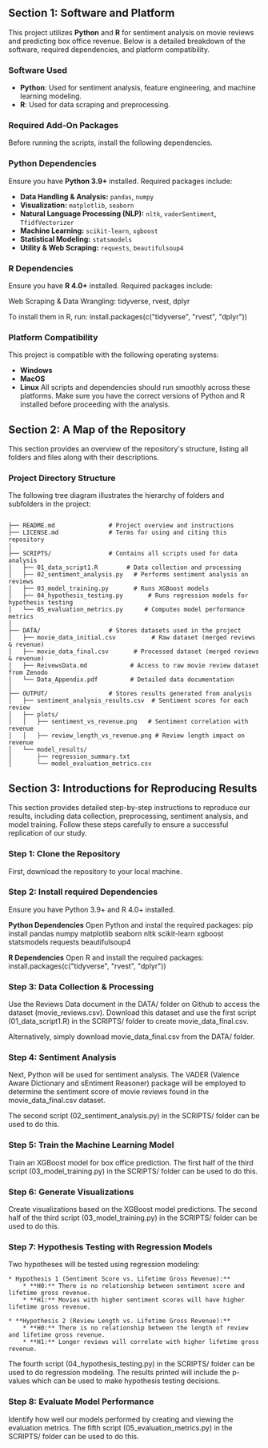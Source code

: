 ## Section 1: Software and Platform

This project utilizes **Python** and **R** for sentiment analysis on movie reviews and predicting box office revenue. Below is a detailed breakdown of the software, required dependencies, and platform compatibility.

 ### Software Used
- **Python**: Used for sentiment analysis, feature engineering, and machine learning modeling.
- **R**: Used for data scraping and preprocessing.

### Required Add-On Packages
Before running the scripts, install the following dependencies.

### Python Dependencies
Ensure you have **Python 3.9+** installed. Required packages include:

- **Data Handling & Analysis:** `pandas`, `numpy`
- **Visualization:** `matplotlib`, `seaborn`
- **Natural Language Processing (NLP):** `nltk`, `vaderSentiment`, `TfidfVectorizer`
- **Machine Learning:** `scikit-learn`, `xgboost`
- **Statistical Modeling:** `statsmodels`
- **Utility & Web Scraping:** `requests`, `beautifulsoup4`

### R Dependencies
Ensure you have **R 4.0+** installed. Required packages include:

Web Scraping & Data Wrangling: tidyverse, rvest, dplyr

To install them in R, run:
install.packages(c("tidyverse", "rvest", "dplyr"))

### Platform Compatibility
This project is compatible with the following operating systems:

- **Windows**
- **MacOS**
- **Linux**
All scripts and dependencies should run smoothly across these platforms. Make sure you have the correct versions of Python and R installed before proceeding with the analysis.

## Section 2: A Map of the Repository

This section provides an overview of the repository's structure, listing all folders and files along with their descriptions.

### Project Directory Structure
The following tree diagram illustrates the hierarchy of folders and subfolders in the project:

```plaintext

├── README.md               # Project overview and instructions
├── LICENSE.md              # Terms for using and citing this repository
│
├── SCRIPTS/                # Contains all scripts used for data analysis
│   ├── 01_data_script1.R        # Data collection and processing 
│   ├── 02_sentiment_analysis.py   # Performs sentiment analysis on reviews
│   ├── 03_model_training.py       # Runs XGBoost models
│   ├── 04_hypothesis_testing.py       # Runs regression models for hypothesis testing
│   └── 05_evaluation_metrics.py      # Computes model performance metrics
│
├── DATA/                   # Stores datasets used in the project
│   ├── movie_data_initial.csv          # Raw dataset (merged reviews & revenue) 
│   ├── movie_data_final.csv       # Processed dataset (merged reviews & revenue)
│   ├── ReivewsData.md            # Access to raw movie review dataset from Zenodo
│   └── Data_Appendix.pdf         # Detailed data documentation
│
├── OUTPUT/                 # Stores results generated from analysis
│   ├── sentiment_analysis_results.csv  # Sentiment scores for each review
│   ├── plots/
│   │   ├── sentiment_vs_revenue.png   # Sentiment correlation with revenue
│   │   ├── review_length_vs_revenue.png # Review length impact on revenue
│   └── model_results/
│       ├── regression_summary.txt
│       └── model_evaluation_metrics.csv

```

## Section 3: Introductions for Reproducing Results

This section provides detailed step-by-step instructions to reproduce our results, including data collection, preprocessing, sentiment analysis, and model training. Follow these steps carefully to ensure a successful replication of our study.

### Step 1: Clone the Repository
First, download the repository to your local machine.

### Step 2: Install required Dependencies 

Ensure you have Python 3.9+ and R 4.0+ installed.

**Python Dependencies**
Open Python and instal the required packages: 
pip install pandas numpy matplotlib seaborn nltk scikit-learn xgboost statsmodels requests beautifulsoup4

**R Dependencies**
Open R and install the required packages:
install.packages(c("tidyverse", "rvest", "dplyr"))

### Step 3: Data Collection & Processing
Use the Reviews Data document in the DATA/ folder on Github to access the dataset (movie_reviews.csv). Download this dataset and use the first script (01_data_script1.R) in the SCRIPTS/ folder to create movie_data_final.csv. 

Alternatively, simply download movie_data_final.csv from the DATA/ folder. 

### Step 4: Sentiment Analysis 
Next, Python will be used for sentiment analysis. The VADER (Valence Aware Dictionary and sEntiment Reasoner) package will be employed to determine the sentiment score of movie reviews found in the movie_data_final.csv dataset. 

The second script (02_sentiment_analysis.py) in the SCRIPTS/ folder can be used to do this. 

### Step 5: Train the Machine Learning Model
Train an XGBoost model for box office prediction. The first half of the third script (03_model_training.py) in the SCRIPTS/ folder can be used to do this. 

### Step 6: Generate Visualizations
Create visualizations based on the XGBoost model predictions. The second half of the third script (03_model_training.py) in the SCRIPTS/ folder can be used to do this. 

### Step 7: Hypothesis Testing with Regression Models
Two hypotheses will be tested using regression modeling:

    * Hypothesis 1 (Sentiment Score vs. Lifetime Gross Revenue):**
        * **H0:** There is no relationship between sentiment score and lifetime gross revenue.
        * **H1:** Movies with higher sentiment scores will have higher lifetime gross revenue.

    * **Hypothesis 2 (Review Length vs. Lifetime Gross Revenue):**
        * **H0:** There is no relationship between the length of review and lifetime gross revenue.
        * **H1:** Longer reviews will correlate with higher lifetime gross revenue.

The fourth script (04_hypothesis_testing.py) in the SCRIPTS/ folder can be used to do regression modeling. The results printed will include the p-values which can be used to make hypothesis testing decisions. 

### Step 8: Evaluate Model Performance 
Identify how well our models performed by creating and viewing the evaluation metrics. The fifth script (05_evaluation_metrics.py) in the SCRIPTS/ folder can be used to do this.
